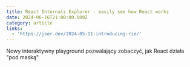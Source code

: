 ```yaml
---
title: React Internals Explorer - easily see how React works
date: 2024-06-16T21:00:00.000Z
category: article
links:
  - 'https://jser.dev/2024-05-11-introducing-rie/'
---
```


Nowy interaktywny playground pozwalający zobaczyć, jak React działa "pod maską"

